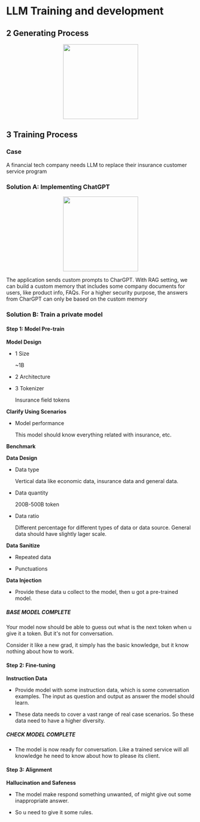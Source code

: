# LLM Training and development

## 2 Generating Process

<div align="center"><img  height="200px" src="https://i.imghippo.com/files/cc2vN1720566536.jpg" alt="" border="0"></div>

## 3 Training Process

### Case

A financial tech company needs LLM to replace their insurance customer service program

### Solution A: Implementing ChatGPT

<div align="center"><img height="200px" src="https://i.imghippo.com/files/QcNvO1720837391.jpg" alt="" border="0"></div>

The application sends custom prompts to CharGPT. With RAG setting, we can build a custom memory that includes some
company documents for users, like product info, FAQs. For a higher security purpose, the answers from CharGPT can only
be based on the custom memory

### Solution B: Train a private model

#### Step 1: Model Pre-train

**Model Design**

- 1 Size

  ~1B

- 2 Architecture

- 3 Tokenizer

  Insurance field tokens

**Clarify Using Scenarios**

- Model performance

  This model should know everything related with insurance, etc.

**Benchmark**

**Data Design**

- Data type

  Vertical data like economic data, insurance data and general data.

- Data quantity

  200B-500B token

- Data ratio

  Different percentage for different types of data or data source. General data should have slightly lager scale.

**Data Sanitize**

- Repeated data

- Punctuations

**Data Injection**

- Provide these data u collect to the model, then u got a pre-trained model.

##### BASE MODEL COMPLETE

Your model now should be able to guess out what is the next token when u give it a token.
But it's not for conversation.

Consider it like a new grad, it simply has the basic knowledge, but it know nothing about how to work.

#### Step 2: Fine-tuning

**Instruction Data**

- Provide model with some instruction data, which is some conversation examples.
  The input as question and output as answer the model should learn.

- These data needs to cover a vast range of real case scenarios. So these data need to have a higher diversity.

##### CHECK MODEL COMPLETE

- The model is now ready for conversation. Like a trained service will all knowledge he need to know about how to please
  its client.

#### Step 3: Alignment

**Hallucination and Safeness**

- The model make respond something unwanted, of might give out some inappropriate answer.

- So u need to give it some rules. 



